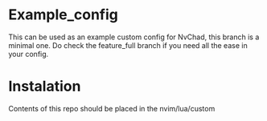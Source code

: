 # Example_config

This can be used as an example custom config for NvChad, this branch is a
minimal one. Do check the feature_full branch if you need all the ease in your
config.

# Instalation

Contents of this repo should be placed in the nvim/lua/custom
